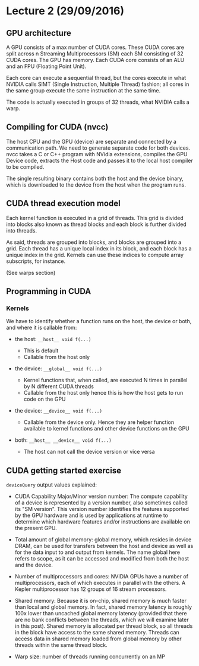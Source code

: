 # Lecture 2 (29/09/2016)

## GPU architecture

A GPU consists of a max number of CUDA cores. These CUDA cores are split across n Streaming Multiprocessors (SM) each SM consisting of 32 CUDA cores. The GPU has memory.
Each CUDA core consists of an ALU and an FPU (Floating Point Unit).

Each core can execute a sequential thread, but the cores execute in what NVIDIA calls SIMT (Single Instruction, Multiple Thread) fashion; all cores in the same group execute the same instruction at the same time.

The code is actually executed in groups of 32 threads, what NVIDIA calls a warp.

## Compiling for CUDA (nvcc)

The host CPU and the GPU (device) are separate and connected by a communication path. We need to generate separate code for both devices.
nvcc takes a C or C++ program with NVidia extensions, compiles
the GPU Device code, extracts the Host code and passes it to the
local host compiler to be compiled.

The single resulting binary contains both the host and the device binary, which is downloaded to the device from the host when the program runs.

## CUDA thread execution model

Each kernel function is executed in a grid of threads. This grid is divided into blocks also known as thread blocks and each block is further divided into threads.

As said, threads are grouped into blocks, and blocks are grouped into a grid. Each thread has a unique local index in its block, and each block has a unique index in the grid. Kernels can use these indices to compute array subscripts, for instance.

(See warps section)

## Programming in CUDA

### Kernels

We have to identify whether a function runs on the host, the device or both, and where it is callable from:

- the host: `__host__ void f(...)`
	* This is default
	* Callable from the host only

- the device: `__global__ void f(...)`
	* Kernel functions that, when called, are executed N times in parallel by N different CUDA threads
	* Callable from the host only hence this is how the host gets to run code on the GPU

- the device: `__device__ void f(...)`
	* Callable from the device only. Hence they are helper function available to kernel functions and other device functions on the GPU

- both: `__host__ __device__ void f(...)`
	* The host can not call the device version or vice versa

## CUDA getting started exercise

`deviceQuery` output values explained:

- CUDA Capability Major/Minor version number: The compute capability of a device is represented by a version number, also sometimes called its "SM version". This version number identifies the features supported by the GPU hardware and is used by applications at runtime to determine which hardware features and/or instructions are available on the present GPU.

- Total amount of global memory: global memory, which resides in device DRAM, can be used for transfers between the host and device as well as for the data input to and output from kernels. The name global here refers to scope, as it can be accessed and modified from both the host and the device.

- Number of multiprocessors and cores: NVIDIA GPUs have a number of multiprocessors, each of which executes in parallel with the others. A Kepler multiprocessor has 12 groups of 16 stream processors.

- Shared memory: Because it is on-chip, shared memory is much faster than local and global memory. In fact, shared memory latency is roughly 100x lower than uncached global memory latency (provided that there are no bank conflicts between the threads, which we will examine later in this post). Shared memory is allocated per thread block, so all threads in the block have access to the same shared memory. Threads can access data in shared memory loaded from global memory by other threads within the same thread block.

- Warp size: number of threads running concurrently on an MP

